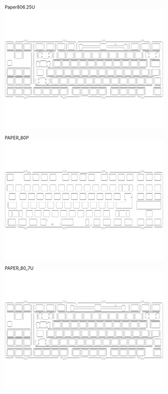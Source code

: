 <br/>Paper806.25U<br/>![image](./Paper806.25U.png)<br/>
<br/>PAPER_80P<br/>![image](./PAPER_80P.png)<br/>
<br/>PAPER_80_7U<br/>![image](./PAPER_80_7U.png)<br/>
